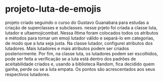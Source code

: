 # projeto-luta-de-emojis
projeto criado seguindo o curso do Gustavo Guanabara para estudas a criação de superclasses e subclasses.
nesse prjeto foi criada a classe luta, lutador e ultaemojicombat. Nessa íltima foram colocados todos os 
atributos e métodos para tornar um emoji lutador válido e separá-lo em categorias, de modo que a luta 
seja justa.
Na classe lutador, configurei atributos dos lutadores. Mais lutadores e mais atributos podem ser criados 
posteriormente.
Por fim, na classe luta, os lutadores podem ser escolhidos, pode ser feita a verificação se a luta está dentro
dos padrões de aceitabilidade criados e, usando a biblioteca Random, fica decidido quem ganha, perde ou se
a luta empata. Os pontos são acrescentados aos seus respectivos lutadores.
